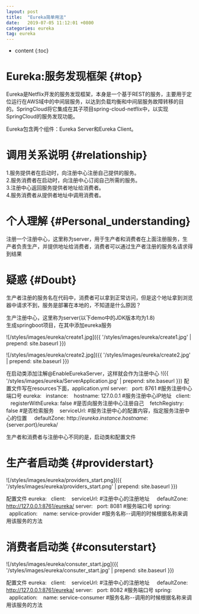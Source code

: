 ```yaml
---
layout: post
title:  "Eureka简单用法"
date:   2019-07-05 11:12:01 +0800
categories: eureka
tag: eureka
---
```


* content
{:toc}


Eureka:服务发现框架		{#top}
==================

Eureka是Netflix开发的服务发现框架，本身是一个基于REST的服务，主要用于定位运行在AWS域中的中间层服务，以达到负载均衡和中间层服务故障转移的目的。SpringCloud将它集成在其子项目spring-cloud-netflix中，以实现SpringCloud的服务发现功能。

Eureka包含两个组件：Eureka Server和Eureka Client。

调用关系说明		{#relationship}
===================

1.服务提供者在启动时，向注册中心注册自己提供的服务。<br>
2.服务消费者在启动时，向注册中心订阅自己所需的服务。<br>
3.注册中心返回服务提供者地址给消费者。<br>
4.服务消费者从提供者地址中调用消费者。<br>

个人理解			{#Personal_understanding}
===================

注册一个注册中心，这里称为server，用于生产者和消费者在上面注册服务，生产者负责生产，并提供地址给消费者，消费者可以通过生产者注册的服务名请求得到结果

疑惑				{#Doubt}
=================== 

生产者注册的服务名在代码中，消费者可以拿到正常访问，但是这个地址拿到浏览器中请求不到，服务是部署在本地的，不知道是什么原因？

生产注册中心，这里称为server(以下demo中的JDK版本均为1.8)<br>
生成springboot项目，在其中添加eureka服务

![/styles/images/eureka/create1.jpg]({{ '/styles/images/eureka/create1.jpg' | prepend: site.baseurl  }})

![/styles/images/eureka/create2.jpg]({{ '/styles/images/eureka/create2.jpg' | prepend: site.baseurl  }})

在启动类添加注解@EnableEurekaServer，这样就会作为注册中心
!({{ '/styles/images/eureka/ServerApplication.jpg' | prepend: site.baseurl  }})
配置文件写在resources下面，application.yml
server:
&nbsp;&nbsp;port: 8761 #服务注册中心端口号
eureka:
&nbsp;&nbsp;instance:
&nbsp;&nbsp;&nbsp;hostname: 127.0.0.1 #服务注册中心IP地址
&nbsp;&nbsp;client:
&nbsp;&nbsp;&nbsp;registerWithEureka: false #是否向服务注册中心注册自己
&nbsp;&nbsp;&nbsp;fetchRegistry: false #是否检索服务
&nbsp;&nbsp;&nbsp;serviceUrl: #服务注册中心的配置内容，指定服务注册中心的位置
&nbsp;&nbsp;&nbsp;&nbsp;defaultZone: http://${eureka.instance.hostname}:${server.port}/eureka/

生产者和消费者与注册中心不同的是，启动类和配置文件

生产者启动类		{#providerstart}
======================

![/styles/images/eureka/providers_start.png]({{ '/styles/images/eureka/providers_start.png' | prepend: site.baseurl  }})

配置文件
eureka:
&nbsp;&nbsp;client:
&nbsp;&nbsp;&nbsp;serviceUrl: #注册中心的注册地址
&nbsp;&nbsp;&nbsp;&nbsp;defaultZone: http://127.0.0.1:8761/eureka/
server:
&nbsp;&nbsp;port: 8081  #服务端口号
spring:
&nbsp;&nbsp;application:
&nbsp;&nbsp;&nbsp;name: service-provider #服务名称--调用的时候根据名称来调用该服务的方法

消费者启动类		{#consuterstart}
=====================

![/styles/images/eureka/consuter_start.jpg]({{ '/styles/images/eureka/consuter_start.jpg' | prepend: site.baseurl  }})

配置文件
eureka:
&nbsp;&nbsp;client:
&nbsp;&nbsp;&nbsp;serviceUrl: #注册中心的注册地址
&nbsp;&nbsp;&nbsp;&nbsp;defaultZone: http://127.0.0.1:8761/eureka/
server:
&nbsp;&nbsp;port: 8082  #服务端口号
spring:
&nbsp;&nbsp;application:
&nbsp;&nbsp;&nbsp;name: service-consumer #服务名称--调用的时候根据名称来调用该服务的方法






